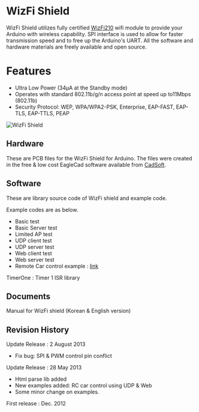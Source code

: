 # WizFi Shield
WizFi Shield utilizes fully certified [WizFi210](http://www.wiznet.co.kr/WizFi210) wifi module to provide your Arduino with wireless capability. 
SPI interface is used to allow for faster transmission speed and to free up the Arduino's UART.
All the software and hardware materials are freely available and open source.
 
# Features
- Ultra Low Power (34μA at the Standby mode)
- Operates with standard 802.11b/g/n access point at speed up to11Mbps (802.11b)
- Security Protocol: WEP, WPA/WPA2-PSK, Enterprise, EAP-FAST, EAP-TLS, EAP-TTLS, PEAP

![WizFi Shield](http://blog.wiznet.co.kr/FIles/Wizfishield_ver2.0.jpg "WizFi Shield")

## Hardware
These are PCB files for the WizFi Shield for Arduino. The files were created in the free & low cost EagleCad software available from [CadSoft](http://www.cadsoftusa.com/download-eagle/?language=en).

## Software
These are library source code of WizFi shield and example code.

Example codes are as below.

- Basic test
- Basic Server test
- Limited AP test
- UDP client test
- UDP server test
- Web client test
- Web server test
- Remote Car control example : [link](http://blog.wiznet.co.kr/controlling-rc-car-with-wizfi-shield/)


TimerOne : Timer 1 ISR library

## Documents
Manual for WizFi shield (Korean & English version)

## Revision History
Update Release : 2 August 2013

- Fix bug: SPI & PWM control pin conflict

Update Release : 28 May 2013

- Html parse lib added
- New examples added: RC car control using UDP & Web
- Some minor change on examples.

First release : Dec. 2012



